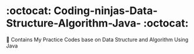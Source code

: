 #  :octocat: Coding-ninjas-Data-Structure-Algorithm-Java- :octocat:

🛵 Contains My Practice Codes base on Data Structure and Algorithm Using Java
